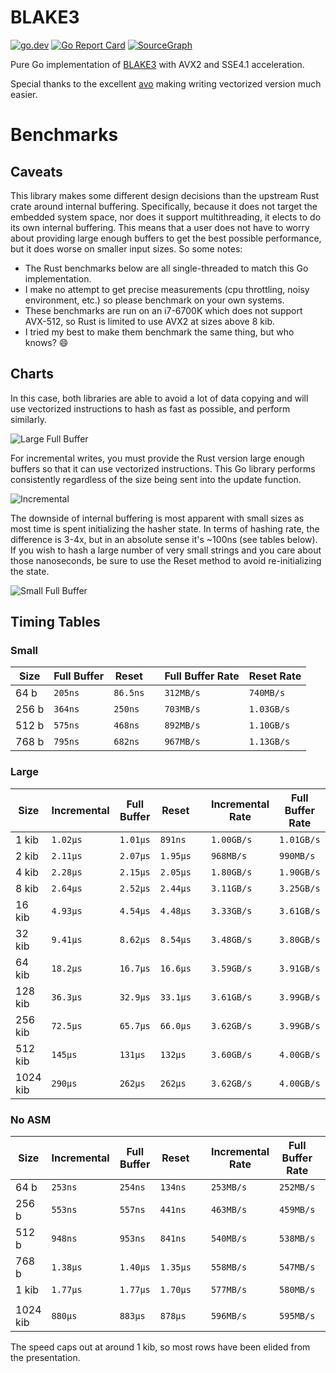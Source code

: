 # BLAKE3

<p>
  <a href="https://pkg.go.dev/github.com/zeebo/blake3"><img src="https://img.shields.io/badge/doc-reference-007d9b?logo=go&style=flat-square" alt="go.dev" /></a>
  <a href="https://goreportcard.com/report/github.com/zeebo/blake3"><img src="https://goreportcard.com/badge/github.com/zeebo/blake3?style=flat-square" alt="Go Report Card" /></a>
  <a href="https://sourcegraph.com/github.com/zeebo/blake3?badge"><img src="https://sourcegraph.com/github.com/zeebo/blake3/-/badge.svg?style=flat-square" alt="SourceGraph" /></a>
</p>

Pure Go implementation of [BLAKE3](https://blake3.io) with AVX2 and SSE4.1 acceleration.

Special thanks to the excellent [avo](https://github.com/mmcloughlin/avo) making writing vectorized version much easier.

# Benchmarks

## Caveats

This library makes some different design decisions than the upstream Rust crate around internal buffering. Specifically, because it does not target the embedded system space, nor does it support multithreading, it elects to do its own internal buffering. This means that a user does not have to worry about providing large enough buffers to get the best possible performance, but it does worse on smaller input sizes. So some notes:

- The Rust benchmarks below are all single-threaded to match this Go implementation.
- I make no attempt to get precise measurements (cpu throttling, noisy environment, etc.) so please benchmark on your own systems.
- These benchmarks are run on an i7-6700K which does not support AVX-512, so Rust is limited to use AVX2 at sizes above 8 kib.
- I tried my best to make them benchmark the same thing, but who knows? :smile:

## Charts

In this case, both libraries are able to avoid a lot of data copying and will use vectorized instructions to hash as fast as possible, and perform similarly.

![Large Full Buffer](/assets/large-full-buffer.svg)

For incremental writes, you must provide the Rust version large enough buffers so that it can use vectorized instructions. This Go library performs consistently regardless of the size being sent into the update function.

![Incremental](/assets/incremental.svg)

The downside of internal buffering is most apparent with small sizes as most time is spent initializing the hasher state. In terms of hashing rate, the difference is 3-4x, but in an absolute sense it's ~100ns (see tables below). If you wish to hash a large number of very small strings and you care about those nanoseconds, be sure to use the Reset method to avoid re-initializing the state.

![Small Full Buffer](/assets/small-full-buffer.svg)

## Timing Tables

### Small

| Size   | Full Buffer |  Reset     | | Full Buffer Rate | Reset Rate   |
|--------|-------------|------------|-|------------------|--------------|
| 64 b   |  `205ns`    |  `86.5ns`  | |  `312MB/s`       |   `740MB/s`  |
| 256 b  |  `364ns`    |   `250ns`  | |  `703MB/s`       |  `1.03GB/s`  |
| 512 b  |  `575ns`    |   `468ns`  | |  `892MB/s`       |  `1.10GB/s`  |
| 768 b  |  `795ns`    |   `682ns`  | |  `967MB/s`       |  `1.13GB/s`  |

### Large

| Size     | Incremental | Full Buffer | Reset      | | Incremental Rate | Full Buffer Rate | Reset Rate   |
|----------|-------------|-------------|------------|-|------------------|------------------|--------------|
| 1 kib    |  `1.02µs`   |  `1.01µs`   |   `891ns`  | |  `1.00GB/s`      |  `1.01GB/s`      |  `1.15GB/s`  |
| 2 kib    |  `2.11µs`   |  `2.07µs`   |  `1.95µs`  | |   `968MB/s`      |   `990MB/s`      |  `1.05GB/s`  |
| 4 kib    |  `2.28µs`   |  `2.15µs`   |  `2.05µs`  | |  `1.80GB/s`      |  `1.90GB/s`      |  `2.00GB/s`  |
| 8 kib    |  `2.64µs`   |  `2.52µs`   |  `2.44µs`  | |  `3.11GB/s`      |  `3.25GB/s`      |  `3.36GB/s`  |
| 16 kib   |  `4.93µs`   |  `4.54µs`   |  `4.48µs`  | |  `3.33GB/s`      |  `3.61GB/s`      |  `3.66GB/s`  |
| 32 kib   |  `9.41µs`   |  `8.62µs`   |  `8.54µs`  | |  `3.48GB/s`      |  `3.80GB/s`      |  `3.84GB/s`  |
| 64 kib   |  `18.2µs`   |  `16.7µs`   |  `16.6µs`  | |  `3.59GB/s`      |  `3.91GB/s`      |  `3.94GB/s`  |
| 128 kib  |  `36.3µs`   |  `32.9µs`   |  `33.1µs`  | |  `3.61GB/s`      |  `3.99GB/s`      |  `3.96GB/s`  |
| 256 kib  |  `72.5µs`   |  `65.7µs`   |  `66.0µs`  | |  `3.62GB/s`      |  `3.99GB/s`      |  `3.97GB/s`  |
| 512 kib  |   `145µs`   |   `131µs`   |   `132µs`  | |  `3.60GB/s`      |  `4.00GB/s`      |  `3.97GB/s`  |
| 1024 kib |   `290µs`   |   `262µs`   |   `262µs`  | |  `3.62GB/s`      |  `4.00GB/s`      |  `4.00GB/s`  |

### No ASM

| Size     | Incremental | Full Buffer | Reset      | | Incremental Rate | Full Buffer Rate | Reset Rate  |
|----------|-------------|-------------|------------|-|------------------|------------------|-------------|
| 64 b     |   `253ns`   |   `254ns`   |   `134ns`  | |  `253MB/s`       |  `252MB/s`       |  `478MB/s`  |
| 256 b    |   `553ns`   |   `557ns`   |   `441ns`  | |  `463MB/s`       |  `459MB/s`       |  `580MB/s`  |
| 512 b    |   `948ns`   |   `953ns`   |   `841ns`  | |  `540MB/s`       |  `538MB/s`       |  `609MB/s`  |
| 768 b    |  `1.38µs`   |  `1.40µs`   |  `1.35µs`  | |  `558MB/s`       |  `547MB/s`       |  `570MB/s`  |
| 1 kib    |  `1.77µs`   |  `1.77µs`   |  `1.70µs`  | |  `577MB/s`       |  `580MB/s`       |  `602MB/s`  |
|          |             |             |            | |                  |                  |             |
| 1024 kib |   `880µs`   |   `883µs`   |   `878µs`  | |  `596MB/s`       |  `595MB/s`       |  `598MB/s`  |

The speed caps out at around 1 kib, so most rows have been elided from the presentation.
